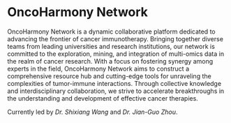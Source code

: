 # OncoHarmony Network

OncoHarmony Network is a dynamic collaborative platform dedicated to advancing the frontier of cancer immunotherapy. 
Bringing together diverse teams from leading universities and research institutions, our network is committed to the exploration, mining, and integration of multi-omics data in the realm of cancer research. 
With a focus on fostering synergy among experts in the field, OncoHarmony Network aims to construct a comprehensive resource hub and cutting-edge tools for unraveling the complexities of tumor-immune interactions. 
Through collective knowledge and interdisciplinary collaboration, we strive to accelerate breakthroughs in the understanding and development of effective cancer therapies. 

Currently led by _Dr. Shixiang Wang_ and _Dr. Jian-Guo Zhou_.

